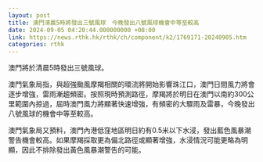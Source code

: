 ```yaml
---
layout: post
title: 澳門清晨5時將發出三號風球　今晚發出八號風球機會中等至較高
date: 2024-09-05 04:20:44.000000000 +08:00
link: https://news.rthk.hk/rthk/ch/component/k2/1769171-20240905.htm
categories: rthk
---
```


澳門將於清晨5時發出三號風球。

澳門氣象局指，與超強颱風摩羯相關的環流將開始影響珠江口，澳門日間風力將會逐步增強，雷雨漸趨頻密。按照現時預測路徑，摩羯將於明日在澳門以南約300公里範圍內掠過，屆時澳門風力將顯著快速增強，有頻密的大驟雨及雷暴，今晚發出八號風球的機會中等至較高。

澳門氣象局又預料，澳門內港低窪地區明日約有0.5米以下水浸，發出藍色風暴潮警告機會較高。如果摩羯採取更為偏北路徑或顯著增強，水浸情況可能更略為明顯，因此不排除發出黃色風暴潮警告的可能。
